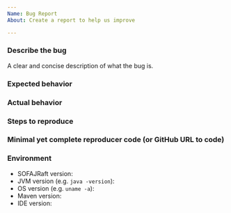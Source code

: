 ```yaml
---
Name: Bug Report
About: Create a report to help us improve

---
```


### Describe the bug

A clear and concise description of what the bug is.

### Expected behavior

### Actual behavior

### Steps to reproduce

### Minimal yet complete reproducer code (or GitHub URL to code)

### Environment

- SOFAJRaft version:
- JVM version (e.g. `java -version`):
- OS version (e.g. `uname -a`):
- Maven version:
- IDE version:
